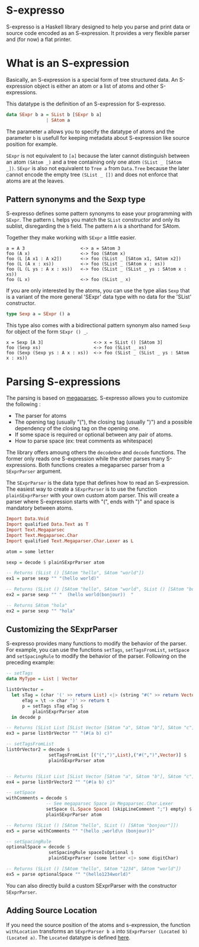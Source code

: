 # S-expresso

S-expresso is a Haskell library designed to help you parse and print
data or source code encoded as an S-expression. It provides a very
flexible parser and (for now) a flat printer.

# What is an S-expression
Basically, an S-expression is a special form of tree structured
data. An S-expression object is either an atom or a list of atoms and other S-expressions.

This datatype is the definition of an S-expression for
S-expresso. 

~~~haskell
data SExpr b a = SList b [SExpr b a]
               | SAtom a
~~~

The parameter `a` allows you to specify the datatype of atoms and the
parameter `b` is usefull for keeping metadata about S-expression like
source position for example.

`SExpr` is not equivalent to `[a]` because the later cannot
distinguish between an atom `(SAtom _)` and a tree containing only one
atom `(SList _ [SAtom _])`. `SExpr` is also not equivalent to `Tree a`
from `Data.Tree` because the later cannot encode the empty tree
`(SList _ [])` and does not enforce that atoms are at the leaves.

## Pattern synonyms and the Sexp type
S-expresso defines some pattern synonyms to ease your programming
with `SExpr`. The pattern `L` helps you match the `SList` constructor
and only its sublist, disregarding the `b` field. The pattern `A` is a
shorthand for SAtom.

Together they make working with `SExpr` a little easier.
~~~
a = A 3                     <-> a = SAtom 3
foo (A x)                   <-> foo (SAtom x)
foo (L [A x1 : A x2])       <-> foo (SList _ [SAtom x1, SAtom x2])
foo (L (A x : xs))          <-> foo (SList _ (SAtom x : xs))
foo (L (L ys : A x : xs))   <-> foo (SList _ (SList _ ys : SAtom x : xs))
foo (L x)                   <-> foo (SList _ x)
~~~

If you are only interested by the atoms, you can use the type alias
`Sexp` that is a variant of the more general 'SExpr' data type with no
data for the 'SList' constructor.
~~~haskell
type Sexp a = SExpr () a
~~~

This type also comes with a bidirectional pattern synonym also named
`Sexp` for object of the form `SExpr () _`.
~~~
x = Sexp [A 3]                   <-> x = SList () [SAtom 3]
foo (Sexp xs)                    <-> foo (SList _ xs)
foo (Sexp (Sexp ys : A x : xs))  <-> foo (SList _ (SList _ ys : SAtom x : xs))
~~~

# Parsing S-expressions
The parsing is based on
[megaparsec](http://hackage.haskell.org/package/megaparsec). S-expresso
allows you to customize the following :
* The parser for atoms
* The opening tag (usually "("), the closing tag (usually ")") and a
  possible dependency of the closing tag on the opening one.
* If some space is required or optional between any pair of atoms.
* How to parse space (ex: treat comments as whitespace)

The library offers amoung others the `decodeOne` and `decode`
functions. The former only reads one S-expression while the other
parses many S-expressions.  Both functions creates a megaparsec
parser from a `SExprParser` argument.

The `SExprParser` is the data type that defines how to read an
S-expression.  The easiest way to create a `SExprParser` is to use the
function `plainSExprParser` with your own custom atom parser. This
will create a parser where S-expression starts with "(", ends with ")"
and space is mandatory between atoms.

~~~haskell
Import Data.Void
Import qualified Data.Text as T
Import Text.Megaparsec
Import Text.Megaparsec.Char
Import qualified Text.Megaparser.Char.Lexer as L

atom = some letter

sexp = decode $ plainSExprParser atom

-- Returns (SList () [SAtom "hello", SAtom "world"])
ex1 = parse sexp "" "(hello world)"

-- Returns (SList () [SAtom "hello", SAtom "world", SList () [SAtom "bonjour"]])
ex2 = parse sexp "" "  (hello world(bonjour))  "

-- Returns SAtom "hola"
ex2 = parse sexp "" "hola"
~~~

## Customizing the SExprParser
S-expresso provides many functions to modify the behavior of the
parser. For example, you can use the functions `setTags`,
`setTagsFromList`, `setSpace` and `setSpacingRule` to modify the
behavior of the parser. Following on the preceding example:

~~~haskell
-- setTags
data MyType = List | Vector

listOrVector =
  let sTag = (char '(' >> return List) <|> (string "#(" >> return Vector)
      eTag = \t -> char ')' >> return t
      p = setTags sTag eTag $
          plainSExprParser atom
  in decode p

-- Returns (SList List [SList Vector [SAtom "a", SAtom "b"], SAtom "c"])
ex3 = parse listOrVector "" "(#(a b) c)"

-- setTagsFromList
listOrVector2 = decode $ 
                setTagsFromList [("(",")",List),("#(",")",Vector)] $
                plainSExprParser atom


-- Returns (SList List [SList Vector [SAtom "a", SAtom "b"], SAtom "c"])
ex4 = parse listOrVector2 "" "(#(a b) c)"

-- setSpace
withComments = decode $
               -- See megaparsec Space in Megaparsec.Char.Lexer
               setSpace (L.Space Space1 (skipLineComment ";") empty) $
               plainSExprParser atom

-- Returns (SList () [SAtom "hello", SList () [SAtom "bonjour"]])
ex5 = parse withComments "" "(hello ;world\n (bonjour))"

-- setSpacingRule
optionalSpace = decode $
                setSpacingRule spaceIsOptional $
                plainSExprParser (some letter <|> some digitChar)

-- Returns (SList () [SAtom "hello", SAtom "1234", SAtom "world"])
ex5 = parse optionalSpace "" "(hello1234world)"
~~~

You can also directly build a custom SExprParser with the constructor `SExprParser`.

## Adding Source Location
If you need the source position of the atoms and s-expression, the
function `withLocation` transforms an `SExprParser b a` into
`SExprParser (Located b) (Located a)`. The `Located` datatype is
defined
[here](https://github.com/archambaultv/sexpresso/blob/master/src/Data/SExpresso/Parse/Location.hs).
